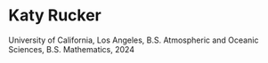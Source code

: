 # Katy Rucker

University of California, Los Angeles, B.S. Atmospheric and Oceanic Sciences, B.S. Mathematics, 2024
